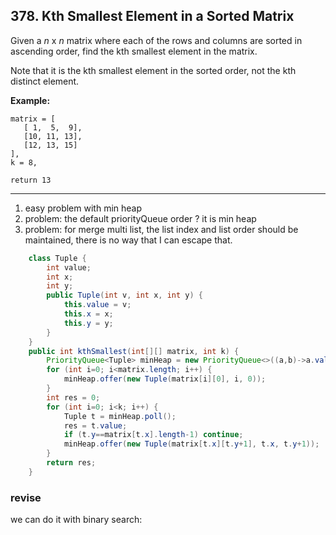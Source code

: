 ## 378. Kth Smallest Element in a Sorted Matrix

Given a *n* x *n* matrix where each of the rows and columns are sorted in ascending order, find the kth smallest element in the matrix.

Note that it is the kth smallest element in the sorted order, not the kth distinct element.

**Example:**

```
matrix = [
   [ 1,  5,  9],
   [10, 11, 13],
   [12, 13, 15]
],
k = 8,

return 13
```

----

1. easy problem with min heap
2. problem: the default priorityQueue order ? it is min heap
3. problem: for merge multi list, the list index and list order should be maintained, there is no way that I can escape that.

```java
    class Tuple {
        int value;
        int x;
        int y;
        public Tuple(int v, int x, int y) {
            this.value = v;
            this.x = x;
            this.y = y;
        }
    }
    public int kthSmallest(int[][] matrix, int k) {
        PriorityQueue<Tuple> minHeap = new PriorityQueue<>((a,b)->a.value-b.value);
        for (int i=0; i<matrix.length; i++) {
            minHeap.offer(new Tuple(matrix[i][0], i, 0));
        }
        int res = 0;
        for (int i=0; i<k; i++) {
            Tuple t = minHeap.poll();
            res = t.value;
            if (t.y==matrix[t.x].length-1) continue;
            minHeap.offer(new Tuple(matrix[t.x][t.y+1], t.x, t.y+1));
        }
        return res;
    }

```

### revise 

we can do it with binary search: